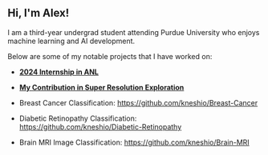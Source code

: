 ## Hi, I'm Alex! 

I am a third-year undergrad student attending Purdue University who enjoys machine learning and AI development. 

Below are some of my notable projects that I have worked on:

- [**2024 Internship in ANL**](https://github.com/kneshio/summer2024/tree/main/alex)

- [**My Contribution in Super Resolution Exploration**](https://sagecontinuum.org/science/recent/super-resolution)

- Breast Cancer Classification: https://github.com/kneshio/Breast-Cancer

- Diabetic Retinopathy Classification: https://github.com/kneshio/Diabetic-Retinopathy

- Brain MRI Image Classification: https://github.com/kneshio/Brain-MRI


<!--
**kneshio/kneshio** is a ✨ _special_ ✨ repository because its `README.md` (this file) appears on your GitHub profile.

Here are some ideas to get you started:



- 🔭 I’m currently working on ...
- 🌱 I’m currently learning ...
- 👯 I’m looking to collaborate on ...
- 🤔 I’m looking for help with ...
- 💬 Ask me about ...
- 📫 How to reach me: ...
- 😄 Pronouns: ...
- ⚡ Fun fact: ...
-->
